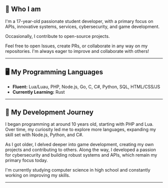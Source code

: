 ## 👋  Who I am 

I'm a 17-year-old passionate student developer, with a primary focus on APIs, innovative systems, services, cybersecurity, and game development.

Occasionally, I contribute to open-source projects.

Feel free to open Issues, create PRs, or collaborate in any way on my repositories. I'm always eager to improve and collaborate with others!

---

## 🖥️ My Programming Languages  
- **Fluent:** Lua/Luau, PHP, Node.js, Go, C, C#, Python, SQL, HTML/CSS/JS  
- **Currently Learning:** Rust

---

## 📜 My Development Journey  
I began programming at around 10 years old, starting with PHP and Lua. Over time, my curiosity led me to explore more languages, expanding my skill set with Node.js, Python, and C#.

As I got older, I delved deeper into game development, creating my own projects and contributing to others. Along the way, I developed a passion for cybersecurity and building robust systems and APIs, which remain my primary focus today.

I'm currently studying computer science in high school and constantly working on improving my skills.

---

<!--
**Jarnster/Jarnster** is a ✨ _special_ ✨ repository because its `README.md` (this file) appears on your GitHub profile.

Here are some ideas to get you started:

- 🔭 I’m currently working on ...
- 🌱 I’m currently learning ...
- 👯 I’m looking to collaborate on ...
- 🤔 I’m looking for help with ...
- 💬 Ask me about ...
- 📫 How to reach me: ...
- 😄 Pronouns: ...
- ⚡ Fun fact: ...
-->

